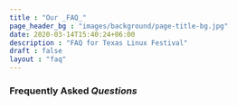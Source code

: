 ```yaml
---
title : "Our _FAQ_"
page_header_bg : "images/background/page-title-bg.jpg"
date: 2020-03-14T15:40:24+06:00
description : "FAQ for Texas Linux Festival"
draft : false
layout : "faq"
---
```


### Frequently Asked _Questions_
